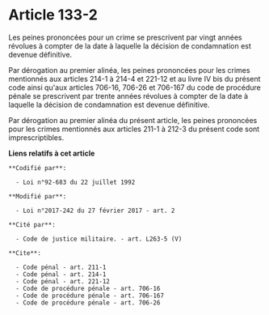 # Article 133-2

Les peines prononcées pour un crime se prescrivent par vingt années révolues à compter de la date à laquelle la décision de
condamnation est devenue définitive.

Par dérogation au premier alinéa, les peines prononcées pour les crimes mentionnés aux articles 214-1 à 214-4 et 221-12 et au
livre IV bis du présent code ainsi qu'aux articles 706-16, 706-26 et 706-167 du code de procédure pénale se prescrivent par
trente années révolues à compter de la date à laquelle la décision de condamnation est devenue définitive.

Par dérogation au premier alinéa du présent article, les peines prononcées pour les crimes mentionnés aux articles 211-1 à
212-3 du présent code sont imprescriptibles.

**Liens relatifs à cet article**

	**Codifié par**:

	  - Loi n°92-683 du 22 juillet 1992

	**Modifié par**:

	  - Loi n°2017-242 du 27 février 2017 - art. 2

	**Cité par**:

	  - Code de justice militaire. - art. L263-5 (V)

	**Cite**:

	  - Code pénal - art. 211-1
	  - Code pénal - art. 214-1
	  - Code pénal - art. 221-12
	  - Code de procédure pénale - art. 706-16
	  - Code de procédure pénale - art. 706-167
	  - Code de procédure pénale - art. 706-26
